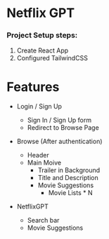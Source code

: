 # Netflix GPT
### Project Setup steps: 
1. Create React App
2. Configured TailwindCSS


# Features

- Login / Sign Up
    - Sign In / Sign Up form
    - Redirect to Browse Page

- Browse (After authentication)
    - Header
    - Main Moive
        - Trailer in Background
        - Title and Description
        - Movie Suggestions
            - Movie Lists * N

- NetflixGPT
    - Search bar
    - Movie Suggestions